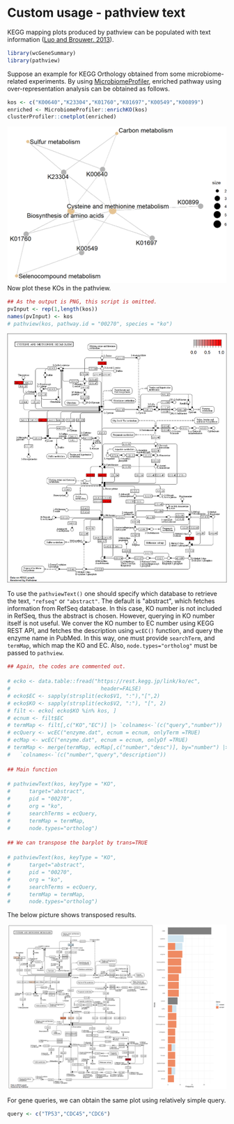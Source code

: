 

# Custom usage - pathview text

KEGG mapping plots produced by pathview can be populated with text information ([Luo and Brouwer. 2013](https://academic.oup.com/bioinformatics/article/29/14/1830/232698])).


```r
library(wcGeneSummary)
library(pathview)
```

Suppose an example for KEGG Orthology obtained from some microbiome-related experiments.
By using [MicrobiomeProfiler](https://github.com/YuLab-SMU/MicrobiomeProfiler), enriched pathway using over-representation analysis can be obtained as follows.


```r
kos <- c("K00640","K23304","K01760","K01697","K00549","K00899")
enriched <- MicrobiomeProfiler::enrichKO(kos)
clusterProfiler::cnetplot(enriched)
```

<img src="03-pathview_text_files/figure-html/micro-1.png" width="672" />
Now plot these KOs in the pathview.


```r
## As the output is PNG, this script is omitted.
pvInput <- rep(1,length(kos))
names(pvInput) <- kos
# pathview(kos, pathway.id = "00270", species = "ko")
```
![raw pathview plot](https://github.com/noriakis/software/blob/main/images/ko00270.pathview.png?raw=true)

To use the `pathviewText()` one should specify which database to retrieve the text, `"refseq"` or `"abstract"`.
The default is "abstract", which fetches information from RefSeq database. In this case, KO number is not included in RefSeq, thus the abstract is chosen. However, querying in KO number itself is not useful. We conver the KO number to EC number using KEGG REST API, and fetches the description using `wcEC()` function, and query the enzyme name in PubMed. In this way, one must provide `searchTerm`, and `termMap`, which map the KO and EC. Also, `node.types="ortholog"` must be passed to `pathview`.


```r
## Again, the codes are commented out.

# ecko <- data.table::fread("https://rest.kegg.jp/link/ko/ec",
#                             header=FALSE)
# ecko$EC <- sapply(strsplit(ecko$V1, ":"),"[",2)
# ecko$KO <- sapply(strsplit(ecko$V2, ":"), "[", 2)
# filt <- ecko[ ecko$KO %in% kos, ]
# ecnum <- filt$EC
# termMap <- filt[,c("KO","EC")] |> `colnames<-`(c("query","number"))
# ecQuery <- wcEC("enzyme.dat", ecnum = ecnum, onlyTerm =TRUE)
# ecMap <- wcEC("enzyme.dat", ecnum = ecnum, onlyDf =TRUE)
# termMap <- merge(termMap, ecMap[,c("number","desc")], by="number") |>
#   `colnames<-`(c("number","query","description"))

## Main function

# pathviewText(kos, keyType = "KO",
#      target="abstract",
#      pid = "00270",
#      org = "ko", 
#      searchTerms = ecQuery,
#      termMap = termMap,
#      node.types="ortholog")

## We can transpose the barplot by trans=TRUE

# pathviewText(kos, keyType = "KO",
#      target="abstract",
#      pid = "00270",
#      org = "ko", 
#      searchTerms = ecQuery,
#      termMap = termMap,
#      node.types="ortholog")
```

The below picture shows transposed results.

![annotated pathview plot - KO](https://github.com/noriakis/software/blob/main/images/pathviewText.png?raw=true)

For gene queries, we can obtain the same plot using relatively simple query.


```r
query <- c("TP53","CDC45","CDC6")
```

